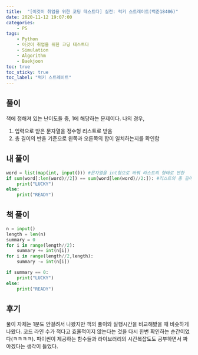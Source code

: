 ```yaml
---
title:  "[이것이 취업을 위한 코딩 테스트다] 실전: 럭키 스트레이트(백준18406)"
date: 2020-11-12 19:07:00
categories:
    - PS
tags:
    - Python
    - 이것이 취업을 위한 코딩 테스트다
    - Simulation
    - Algorithm
    - Baekjoon
toc: true
toc_sticky: true
toc_label: "럭키 스트레이트"
---
```


## 풀이

책에 정해져 있는 난이도들 중, 1에 해당하는 문제이다.
나의 경우,
1. 입력으로 받은 문자열을 정수형 리스트로 받음
2. 총 길이의 반을 기준으로 왼쪽과 오른쪽의 합이 일치하는지를 확인함

## 내 풀이
```python
word = list(map(int, input())) #문자열을 int형으로 바꿔 리스트의 형태로 변환
if sum(word[:len(word)//2]) == sum(word[len(word)//2:]): #리스트의 총 길이/2 기준으로 왼쪽과 오른쪽의 합이 같으면 LUCKY 출력
    print("LUCKY")
else:
    print("READY")
```

## 책 풀이
```python
n = input()
length = len(n)
summary = 0
for i in range(length//2):
    summary += int(n[i])
for i in range(length//2,length):
    summary -= int(n[i])

if summary == 0:
    print("LUCKY")
else:
    print("READY")
```

## 후기
풀이 자체는 1분도 안걸려서 나왔지만 책의 풀이와 실행시간을 비교해봤을 때 비슷하게 나왔다.
코드 라인 수가 적다고 효율적이지 않는다는 것을 다시 한번 확인하는 순간이었다(ㅋㅋㅋㅋ).
파이썬이 제공하는 함수들과 라이브러리의 시간복잡도도 공부하면서 짜야겠다는 생각이 들었다.